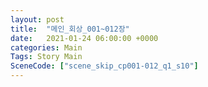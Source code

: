 ```yaml
---
layout: post
title:  "메인_회상_001~012장"
date:   2021-01-24 06:00:00 +0000
categories: Main
Tags: Story Main
SceneCode: ["scene_skip_cp001-012_q1_s10"]
---
```

